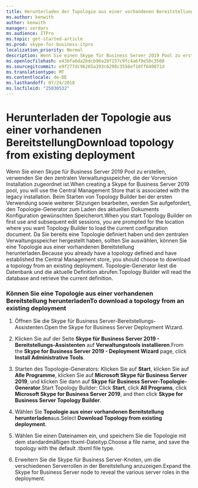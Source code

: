 ```yaml
---
title: Herunterladen der Topologie aus einer vorhandenen Bereitstellung
ms.author: kenwith
author: kenwith
manager: serdars
ms.audience: ITPro
ms.topic: get-started-article
ms.prod: skype-for-business-itpro
localization_priority: Normal
description: Wenn Sie einen Skype für Business Server 2019 Pool zu erstellen, verwenden Sie den zentralen Verwaltungsspeicher, die der Vorversion Installation zugeordnet ist. Beim Starten von Topology Builder bei der ersten Verwendung sowie weiterer Sitzungen bearbeiten, werden Sie aufgefordert, den Topologie-Generator zum Laden des aktuellen Dokuments Konfiguration gewünschten Speicherort. Da Sie bereits eine Topologie definiert haben und den zentralen Verwaltungsspeicher hergestellt haben, sollten Sie auswählen, können Sie eine Topologie aus einer vorhandenen Bereitstellung herunterladen. Topologie-Generator liest die Datenbank und die aktuelle Definition abrufen.
ms.openlocfilehash: e43bfa6da2bdcb96a28f157c9fc4a6f9e50c3508
ms.sourcegitcommit: e9f277dc96265a193c6298c3556ef16ff640071d
ms.translationtype: MT
ms.contentlocale: de-DE
ms.lasthandoff: 07/24/2018
ms.locfileid: "25030532"
---
```

# <a name="download-topology-from-existing-deployment"></a><span data-ttu-id="9f0e1-106">Herunterladen der Topologie aus einer vorhandenen Bereitstellung</span><span class="sxs-lookup"><span data-stu-id="9f0e1-106">Download topology from existing deployment</span></span>

<span data-ttu-id="9f0e1-107">Wenn Sie einen Skype für Business Server 2019 Pool zu erstellen, verwenden Sie den zentralen Verwaltungsspeicher, die der Vorversion Installation zugeordnet ist.</span><span class="sxs-lookup"><span data-stu-id="9f0e1-107">When creating a Skype for Business Server 2019 pool, you will use the Central Management Store that is associated with the legacy installation.</span></span> <span data-ttu-id="9f0e1-108">Beim Starten von Topology Builder bei der ersten Verwendung sowie weiterer Sitzungen bearbeiten, werden Sie aufgefordert, den Topologie-Generator zum Laden des aktuellen Dokuments Konfiguration gewünschten Speicherort.</span><span class="sxs-lookup"><span data-stu-id="9f0e1-108">When you start Topology Builder on first use and subsequent edit sessions, you are prompted for the location where you want Topology Builder to load the current configuration document.</span></span> <span data-ttu-id="9f0e1-109">Da Sie bereits eine Topologie definiert haben und den zentralen Verwaltungsspeicher hergestellt haben, sollten Sie auswählen, können Sie eine Topologie aus einer vorhandenen Bereitstellung herunterladen.</span><span class="sxs-lookup"><span data-stu-id="9f0e1-109">Because you already have a topology defined and have established the Central Management store, you should choose to download a topology from an existing deployment.</span></span> <span data-ttu-id="9f0e1-110">Topologie-Generator liest die Datenbank und die aktuelle Definition abrufen.</span><span class="sxs-lookup"><span data-stu-id="9f0e1-110">Topology Builder will read the database and retrieve the current definition.</span></span> 
  
### <a name="to-download-a-topology-from-an-existing-deployment"></a><span data-ttu-id="9f0e1-111">Können Sie eine Topologie aus einer vorhandenen Bereitstellung herunterladen</span><span class="sxs-lookup"><span data-stu-id="9f0e1-111">To download a topology from an existing deployment</span></span>

1. <span data-ttu-id="9f0e1-112">Öffnen Sie die Skype für Business Server-Bereitstellungs-Assistenten.</span><span class="sxs-lookup"><span data-stu-id="9f0e1-112">Open the Skype for Business Server Deployment Wizard.</span></span>
    
2. <span data-ttu-id="9f0e1-113">Klicken Sie auf der Seite **Skype für Business Server 2019 - Bereitstellungs-Assistenten** auf **Verwaltungstools installieren**.</span><span class="sxs-lookup"><span data-stu-id="9f0e1-113">From the **Skype for Business Server 2019 - Deployment Wizard** page, click **Install Administrative Tools**.</span></span>
    
3. <span data-ttu-id="9f0e1-114">Starten des Topologie-Generators: Klicken Sie auf **Start**, klicken Sie auf **Alle Programme**, klicken Sie auf **Microsoft Skype für Business Server 2019**, und klicken Sie dann auf **Skype für Business Server-Topologie-Generator**.</span><span class="sxs-lookup"><span data-stu-id="9f0e1-114">Start Topology Builder: Click **Start**, click **All Programs**, click **Microsoft Skype for Business Server 2019**, and then click **Skype for Business Server Topology Builder**.</span></span>
    
4. <span data-ttu-id="9f0e1-115">Wählen Sie **Topologie aus einer vorhandenen Bereitstellung herunterladen**aus.</span><span class="sxs-lookup"><span data-stu-id="9f0e1-115">Select **Download Topology from existing deployment**.</span></span>
  
5. <span data-ttu-id="9f0e1-116">Wählen Sie einen Dateinamen ein, und speichern Sie die Topologie mit dem standardmäßigen tbxml-Dateityp.</span><span class="sxs-lookup"><span data-stu-id="9f0e1-116">Choose a file name, and save the topology with the default .tbxml file type.</span></span>
    
6. <span data-ttu-id="9f0e1-117">Erweitern Sie die Skype für Business Server-Knoten, um die verschiedenen Serverrollen in der Bereitstellung anzuzeigen.</span><span class="sxs-lookup"><span data-stu-id="9f0e1-117">Expand the Skype for Business Server node to reveal the various server roles in the deployment.</span></span>
    
  

